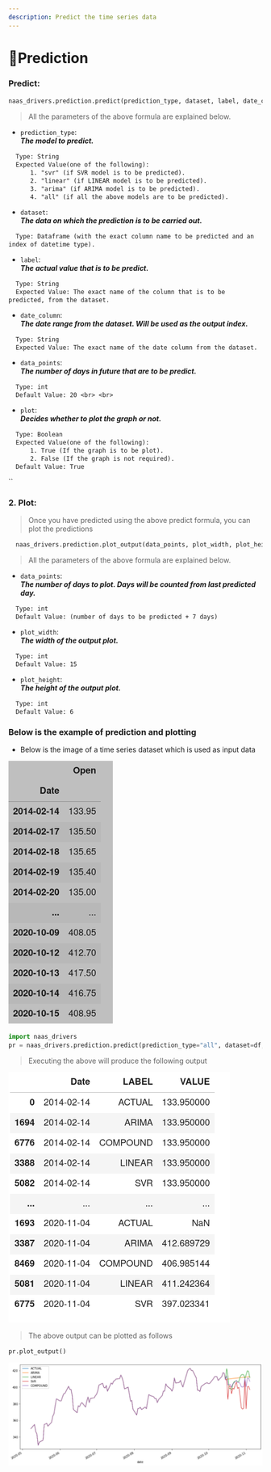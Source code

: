 ```yaml
---
description: Predict the time series data
---
```


# 🔮Prediction

### Predict:

```python
naas_drivers.prediction.predict(prediction_type, dataset, label, date_column, plot)
```

> All the parameters of the above formula are explained below.

*  `prediction_type`:  
   _**The model to predict.**_  


  ```text
    Type: String
    Expected Value(one of the following): 
        1. "svr" (if SVR model is to be predicted).
        2. "linear" (if LINEAR model is to be predicted).
        3. "arima" (if ARIMA model is to be predicted).
        4. "all" (if all the above models are to be predicted).
  ```

*  `dataset`:  
   _**The data on which the prediction is to be carried out.**_  


  ```text
    Type: Dataframe (with the exact column name to be predicted and an index of datetime type).
  ```

*  `label`:  
   _**The actual value that is to be predict.**_  


  ```text
    Type: String
    Expected Value: The exact name of the column that is to be predicted, from the dataset.
  ```

*  `date_column`:  
   _**The date range from the dataset. Will be used as the output index.**_  


  ```text
    Type: String
    Expected Value: The exact name of the date column from the dataset.
  ```

*  `data_points`:  
   _**The number of days in future that are to be predict.**_  


  ```text
    Type: int
    Default Value: 20 <br> <br>
  ```

*  `plot`:  
   _**Decides whether to plot the graph or not.**_  


  ```text
    Type: Boolean
    Expected Value(one of the following): 
        1. True (If the graph is to be plot).
        2. False (If the graph is not required).
    Default Value: True
  ```

\`\`

### 2. Plot:

> Once you have predicted using the above predict formula, you can plot the predictions

```python
  naas_drivers.prediction.plot_output(data_points, plot_width, plot_height)
```

> All the parameters of the above formula are explained below.

*  `data_points`:  
   _**The number of days to plot. Days will be counted from last predicted day.**_  


  ```text
    Type: int
    Default Value: (number of days to be predicted + 7 days)
  ```

*  `plot_width`:  
   _**The width of the output plot.**_  


  ```text
    Type: int
    Default Value: 15 
  ```

*  `plot_height`:  
   _**The height of the output plot.**_  


  ```text
    Type: int
    Default Value: 6 
  ```

### Below is the example of prediction and plotting

* Below is the image of a time series dataset which is used as input data

![Time series Dataset](.gitbook/assets/time_series_dataset.png)

```python
import naas_drivers
pr = naas_drivers.prediction.predict(prediction_type="all", dataset=df, label="Open", date_column="Date", plot=True)
```

> Executing the above will produce the following output

![Prediction of time series dataset](.gitbook/assets/prediction_output.png)

> The above output can be plotted as follows

```python
pr.plot_output()
```

![prediction plot](.gitbook/assets/prediction_plot.png)

